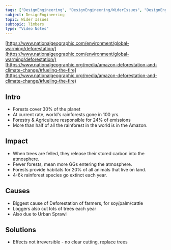 ```yaml
---
tags: ["DesignEngineering", "DesignEngineering/WiderIssues", "DesignEngineering/WiderIssues/Polymers", "DesignEngineering/Materials/Timbers"]
subject: DesignEngineering
topic: Wider Issues
subtopic: Timbers
type: "Video Notes"
---
```


[https://www.nationalgeographic.com/environment/global-warming/deforestation/](https://www.nationalgeographic.com/environment/global-warming/deforestation/)
[https://www.nationalgeographic.org/media/amazon-deforestation-and-climate-change/#fueling-the-fire](https://www.nationalgeographic.org/media/amazon-deforestation-and-climate-change/#fueling-the-fire)

## Intro
 - Forests cover 30% of the planet
 - At current rate, world's rainforests gone in 100 yrs.
 - Forestry & Agriculture responsible for 24% of emissions
 - More than half of all the rainforest in the world is in the Amazon.

## Impact
 - When trees are felled, they release their stored carbon into the atmosphere.
 - Fewer forests, mean more GGs entering the atmosphere.
 - Forests provide habitats for 20% of all animals that live on land.
 - 4-6k rainforest species go extinct each year.

## Causes
 - Biggest cause of Deforestation of farmers, for soy/palm/cattle
 - Loggers also cut lots of trees each year
 - Also due to Urban Sprawl

## Solutions
 - Effects not irreversible - no clear cutting, replace trees